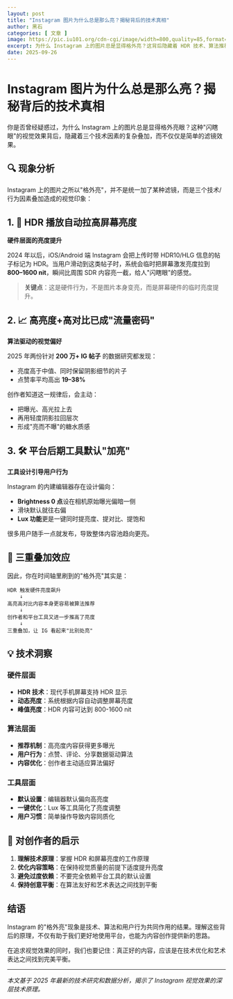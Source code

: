 ```yaml
---
layout: post
title: "Instagram 图片为什么总是那么亮？揭秘背后的技术真相"
author: 黑石
categories: [ 文章 ]
image: https://pic.iu101.org/cdn-cgi/image/width=800,quality=85,format=webp/instagram-brightness.jpg
excerpt: 为什么 Instagram 上的图片总是显得格外亮？这背后隐藏着 HDR 技术、算法推荐和用户行为的复杂交互。本文深度解析这一现象的技术原理。
date: 2025-09-26
---
```


# Instagram 图片为什么总是那么亮？揭秘背后的技术真相

你是否曾经疑惑过，为什么 Instagram 上的图片总是显得格外亮眼？这种"闪瞎眼"的视觉效果背后，隐藏着三个技术因素的复杂叠加，而不仅仅是简单的滤镜效果。

## 🔍 现象分析

Instagram 上的图片之所以"格外亮"，并不是统一加了某种滤镜，而是三个技术/行为因素叠加造成的视觉印象：

## 1. 📱 HDR 播放自动拉高屏幕亮度

**硬件层面的亮度提升**

2024 年以后，iOS/Android 端 Instagram 会把上传时带 HDR10/HLG 信息的帖子标记为 HDR。当用户滑动到这类帖子时，系统会临时把屏幕激发亮度拉到 **800–1600 nit**，瞬间比周围 SDR 内容亮一截，给人"闪瞎眼"的感觉。

> **关键点**：这是硬件行为，不是图片本身变亮，而是屏幕硬件的临时亮度提升。

## 2. 📈 高亮度+高对比已成"流量密码"

**算法驱动的视觉偏好**

2025 年两份针对 **200 万+ IG 帖子** 的数据研究都发现：
- 亮度高于中值、同时保留阴影细节的片子
- 点赞率平均高出 **19–38%**

创作者知道这一规律后，会主动：
- 把曝光、高光拉上去
- 再用轻度阴影拉回层次
- 形成"亮而不曝"的糖水质感

## 3. 🛠️ 平台后期工具默认"加亮"

**工具设计引导用户行为**

Instagram 的内建编辑器存在设计偏向：
- **Brightness 0 点**设在相机原始曝光偏暗一侧
- 滑块默认就往右偏
- **Lux 功能**更是一键同时提亮度、提对比、提饱和

很多用户随手一点就发布，导致整体内容池趋向更亮。

## 🔄 三重叠加效应

因此，你在时间轴里刷到的"格外亮"其实是：

```
HDR 触发硬件亮度飙升 
    ↓
高亮高对比内容本身更容易被算法推荐 
    ↓
创作者和平台工具又进一步推高了亮度
    ↓
三重叠加，让 IG 看起来"比别处亮"
```

## 💡 技术洞察

### 硬件层面
- **HDR 技术**：现代手机屏幕支持 HDR 显示
- **动态亮度**：系统根据内容自动调整屏幕亮度
- **峰值亮度**：HDR 内容可达到 800-1600 nit

### 算法层面
- **推荐机制**：高亮度内容获得更多曝光
- **用户行为**：点赞、评论、分享数据驱动算法
- **内容优化**：创作者主动适应算法偏好

### 工具层面
- **默认设置**：编辑器默认偏向高亮度
- **一键优化**：Lux 等工具简化了亮度调整
- **用户习惯**：简单操作导致内容同质化

## 🎯 对创作者的启示

1. **理解技术原理**：掌握 HDR 和屏幕亮度的工作原理
2. **优化内容策略**：在保持视觉质量的前提下适度提升亮度
3. **避免过度依赖**：不要完全依赖平台工具的默认设置
4. **保持创意平衡**：在算法友好和艺术表达之间找到平衡

## 结语

Instagram 的"格外亮"现象是技术、算法和用户行为共同作用的结果。理解这些背后的原理，不仅有助于我们更好地使用平台，也能为内容创作提供新的思路。

在追求视觉效果的同时，我们也要记住：真正好的内容，应该是在技术优化和艺术表达之间找到完美平衡。

---

*本文基于 2025 年最新的技术研究和数据分析，揭示了 Instagram 视觉效果的深层技术原理。*